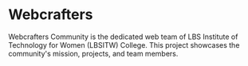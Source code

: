 # Webcrafters
Webcrafters Community is the dedicated web team of LBS Institute of Technology for Women (LBSITW) College. This project showcases the community's mission, projects, and team members.
